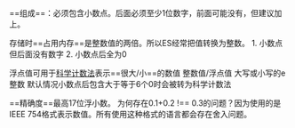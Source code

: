 ==组成==：必须包含小数点。后面必须至少1位数字，前面可能没有，但建议加上。

存储时==占用内存==是整数值的两倍。所以ES经常把值转换为整数。
	1. 小数点但后面没有数字
	2. 小数点后全为0

浮点值可用于<u>科学计数法</u>表示==很大/小==的数值
	整数值/浮点值 大写或小写的e 整数
默认情况小数点后包含大于等于6个0时会被转为科学计数法

==精确度==最高17位浮小数。
为何存在0.1+0.2  !== 0.3的问题？因为使用的是IEEE 754格式表示数值。所有使用这种格式的语言都会存在舍入问题。